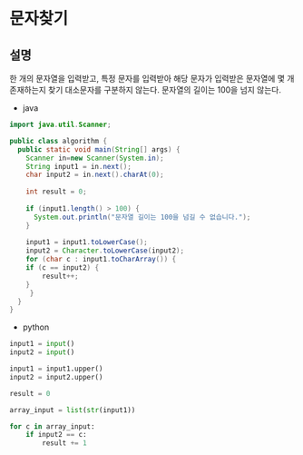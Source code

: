 # 문자찾기

## 설명
한 개의 문자열을 입력받고, 특정 문자를 입력받아 해당 문자가 입력받은 문자열에 몇 개 존재하는지 찾기
대소문자를 구분하지 않는다. 문자열의 길이는 100을 넘지 않는다.

- java
```java
import java.util.Scanner;

public class algorithm {
  public static void main(String[] args) {
    Scanner in=new Scanner(System.in);
    String input1 = in.next();
    char input2 = in.next().charAt(0);
    
    int result = 0;
    
    if (input1.length() > 100) {
      System.out.println("문자열 길이는 100을 넘길 수 없습니다.");
    }
    
    input1 = input1.toLowerCase();
    input2 = Character.toLowerCase(input2);
    for (char c : input1.toCharArray()) {
	if (c == input2) {
		result++;
	}
     }
  }
}
```

- python
```python
input1 = input()
input2 = input()

input1 = input1.upper()
input2 = input2.upper()

result = 0

array_input = list(str(input1))

for c in array_input:
    if input2 == c:
        result += 1
```
